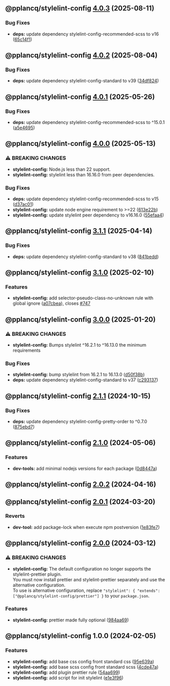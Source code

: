 ## @pplancq/stylelint-config [4.0.3](https://github.com/pplancq/dev-tools/compare/@pplancq/stylelint-config@4.0.2...@pplancq/stylelint-config@4.0.3) (2025-08-11)

### Bug Fixes

* **deps:** update dependency stylelint-config-recommended-scss to v16 ([65c14f1](https://github.com/pplancq/dev-tools/commit/65c14f15be0eafeaf583f9c60c37a95d2b85c337))

## @pplancq/stylelint-config [4.0.2](https://github.com/pplancq/dev-tools/compare/@pplancq/stylelint-config@4.0.1...@pplancq/stylelint-config@4.0.2) (2025-08-04)

### Bug Fixes

* **deps:** update dependency stylelint-config-standard to v39 ([34df824](https://github.com/pplancq/dev-tools/commit/34df82449af2441b1fe660de748377d0768fd2dc))

## @pplancq/stylelint-config [4.0.1](https://github.com/pplancq/dev-tools/compare/@pplancq/stylelint-config@4.0.0...@pplancq/stylelint-config@4.0.1) (2025-05-26)

### Bug Fixes

* **deps:** update dependency stylelint-config-recommended-scss to ^15.0.1 ([a5e4695](https://github.com/pplancq/dev-tools/commit/a5e4695fadd2a49973621a8395299af413518333))

## @pplancq/stylelint-config [4.0.0](https://github.com/pplancq/dev-tools/compare/@pplancq/stylelint-config@3.1.1...@pplancq/stylelint-config@4.0.0) (2025-05-13)

### ⚠ BREAKING CHANGES

* **stylelint-config:** Node.js less than 22 support.
* **stylelint-config:** stylelint less than 16.16.0 from peer dependencies.

### Bug Fixes

* **deps:** update dependency stylelint-config-recommended-scss to v15 ([d37ac01](https://github.com/pplancq/dev-tools/commit/d37ac01deb437dca66017c58a66f41ad1c2cfa44))
* **stylelint-config:** update node engine requirement to >=22 ([613e22b](https://github.com/pplancq/dev-tools/commit/613e22b7d581070dbe784e342c04e04c2f1c2fda))
* **stylelint-config:** update stylelint peer dependency to v16.16.0 ([55efaa4](https://github.com/pplancq/dev-tools/commit/55efaa4168abd9c8ac80ca98c8064e95eb8215fe))

## @pplancq/stylelint-config [3.1.1](https://github.com/pplancq/dev-tools/compare/@pplancq/stylelint-config@3.1.0...@pplancq/stylelint-config@3.1.1) (2025-04-14)

### Bug Fixes

* **deps:** update dependency stylelint-config-standard to v38 ([841bedd](https://github.com/pplancq/dev-tools/commit/841beddd14bd44130d80a82856ebcf635f41f517))

## @pplancq/stylelint-config [3.1.0](https://github.com/pplancq/dev-tools/compare/@pplancq/stylelint-config@3.0.0...@pplancq/stylelint-config@3.1.0) (2025-02-10)

### Features

* **stylelint-config:** add selector-pseudo-class-no-unknown rule with global ignore ([a07cbea](https://github.com/pplancq/dev-tools/commit/a07cbea5516b7b53c2a8a389b54eb59556750a9c)), closes [#747](https://github.com/pplancq/dev-tools/issues/747)

## @pplancq/stylelint-config [3.0.0](https://github.com/pplancq/dev-tools/compare/@pplancq/stylelint-config@2.1.1...@pplancq/stylelint-config@3.0.0) (2025-01-20)

### ⚠ BREAKING CHANGES

* **stylelint-config:** Bumps stylelint ^16.2.1 to ^16.13.0 the minimum requirements

### Bug Fixes

* **stylelint-config:** bump stylelint from 16.2.1 to 16.13.0 ([d50f38b](https://github.com/pplancq/dev-tools/commit/d50f38bea6b37a887256e185abcbce4e5d5f831c))
* **deps:** update dependency stylelint-config-standard to v37 ([c293137](https://github.com/pplancq/dev-tools/commit/c2931370cd098ebe7576c8a331510f585db8d32c))

## @pplancq/stylelint-config [2.1.1](https://github.com/pplancq/dev-tools/compare/@pplancq/stylelint-config@2.1.0...@pplancq/stylelint-config@2.1.1) (2024-10-15)

### Bug Fixes

* **deps:** update dependency stylelint-config-pretty-order to ^0.7.0 ([875ebd7](https://github.com/pplancq/dev-tools/commit/875ebd731b4393601653f303c4255441254dc04e))

## @pplancq/stylelint-config [2.1.0](https://github.com/pplancq/dev-tools/compare/@pplancq/stylelint-config@2.0.2...@pplancq/stylelint-config@2.1.0) (2024-05-06)


### Features

* **dev-tools:** add minimal nodejs versions for each package ([0d8447a](https://github.com/pplancq/dev-tools/commit/0d8447a6f4e26ff9cb28baac8434020156d5dac0))

## @pplancq/stylelint-config [2.0.2](https://github.com/pplancq/dev-tools/compare/@pplancq/stylelint-config@2.0.1...@pplancq/stylelint-config@2.0.2) (2024-04-16)

## @pplancq/stylelint-config [2.0.1](https://github.com/pplancq/dev-tools/compare/@pplancq/stylelint-config@2.0.0...@pplancq/stylelint-config@2.0.1) (2024-03-20)


### Reverts

* **dev-tool:** add package-lock when execute npm postversion ([1e83fe7](https://github.com/pplancq/dev-tools/commit/1e83fe7ee8d2529ce3b85e1abb56968171ee01ff))

## @pplancq/stylelint-config [2.0.0](https://github.com/pplancq/dev-tools/compare/@pplancq/stylelint-config@1.0.0...@pplancq/stylelint-config@2.0.0) (2024-03-12)


### ⚠ BREAKING CHANGES

* **stylelint-config:** The default configuration no longer supports the stylelint-prettier plugin.\
You must now install prettier and stylelint-prettier separately and use the alternative configuration.\
To use is alternative configuration, replace `"stylelint": { "extends": ["@pplancq/stylelint-config/prettier"] }` to your `package.json`.

### Features

* **stylelint-config:** prettier made fully optional ([984aa69](https://github.com/pplancq/dev-tools/commit/984aa694f0fe41a5293196ca90c640bba83596ec))

## @pplancq/stylelint-config 1.0.0 (2024-02-05)


### Features

* **stylelint-config:** add base css config front standard css ([95e639a](https://github.com/pplancq/dev-tools/commit/95e639aa8776dc2748be58ffb95a0089a6199f76))
* **stylelint-config:** add base scss config front standard scss ([4cde47a](https://github.com/pplancq/dev-tools/commit/4cde47a247531855594947728b9c636dbc79a036))
* **stylelint-config:** add plugin prettier rule ([54aa699](https://github.com/pplancq/dev-tools/commit/54aa6998b44656eeadb2b29e2e03af299a6ffe54))
* **stylelint-config:** add script for init stylelint ([e1e3f96](https://github.com/pplancq/dev-tools/commit/e1e3f961d781c26ea14e6afb32ac3bca38a80abf))
